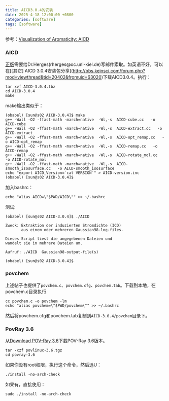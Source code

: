 ```yaml
---
title: AICD3.0.4的安装
date: 2025-4-18 12:00:00 +0800
categories: [software]
tags: [software]   
---
```

参考：[Visualization of Aromaticity: AICD](https://wongzit.github.io/visualization-of-aromaticity-aicd/?msclkid=3b974a67b70611ecb531ab345efd02a1)

### AICD
[正版](https://www.otto-diels-institut.de/herges/pages_en/projects_acid.html#:~:text=Research%20Projects%3A%20Visualization%20of%20Aromaticity%20%28ACID%29%20The%20%22density,in%20a%20density%20of%20localized%20and%20delocalized%20electrons.)需要给Dr.Herges(rherges@oc.uni-kiel.de)写邮件索取。如英语不好，可以在[[其它] AICD 3.0.4安装包分享](http://bbs.keinsci.com/forum.php?mod=viewthread&tid=20402&fromuid=63020)下载AICD3.0.4。执行：
```
tar xvf AICD-3.0.4.tbz
cd AICD-3.0.4
make
```
make输出类似于：
```
(obabel) [sun@s02 AICD-3.0.4]$ make
g++ -Wall -O2 -ffast-math -march=native  -Wl,-s  AICD-cube.cc   -o AICD-cube
g++ -Wall -O2 -ffast-math -march=native  -Wl,-s  AICD-extract.cc   -o AICD-extract
g++ -Wall -O2 -ffast-math -march=native  -Wl,-s  AICD-opt_remap.cc   -o AICD-opt_remap
g++ -Wall -O2 -ffast-math -march=native  -Wl,-s  AICD-remap.cc   -o AICD-remap
g++ -Wall -O2 -ffast-math -march=native  -Wl,-s  AICD-rotate_mol.cc   -o AICD-rotate_mol
g++ -Wall -O2 -ffast-math -march=native  -Wl,-s  AICD-smooth_isosurface.cc   -o AICD-smooth_isosurface
echo "export AICD_Version=`cat VERSION`" > AICD-version.inc 
(obabel) [sun@s02 AICD-3.0.4]$ 
```
加入bashrc：
```
echo "alias AICD=\"$PWD/AICD\"" >> ~/.bashrc
```
测试:
```
(obabel) [sun@s02 AICD-3.0.4]$ ./AICD

Zweck: Extraktion der induzierten Stromdichte (ICD)
       aus einem oder mehreren Gaussian98-log-files.

Dieses Script liest die angegebenen Dateien und
wandelt sie in mehrere Dateien um.

Aufruf: ./AICD  Gaussian98-output-file(s)

(obabel) [sun@s02 AICD-3.0.4]$ 

```
### povchem
上述帖子也提供了`povchem.c`、`povchem.cfg`、`povchem.tab`。下载到本地，在povchem.c目录执行
```
cc povchem.c -o povchem -lm
echo "alias povchem=\"$PWD/povchem\"" >> ~/.bashrc
```
然后将povchem.cfg和povchem.tab复制到`AICD-3.0.4/povchem`目录下。

### PovRay 3.6
从[Download POV-Ray 3.6](https://www.povray.org/download/index-3.6.php)下载POV-Ray 3.6版本。
```
tar -xzf povlinux-3.6.tgz
cd povray-3.6
```
如果你没有root权限，执行这个命令，然后选U：
```
./install -no-arch-check
```
如果有，直接使用：
```
sudo ./install -no-arch-check
```
